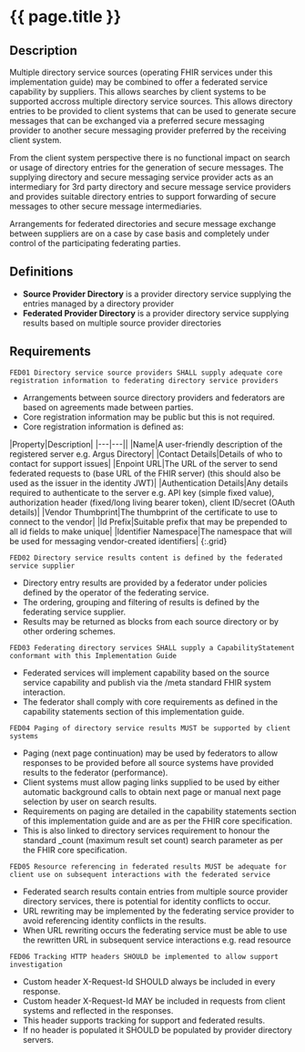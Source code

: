 # {{ page.title }}

## Description

Multiple directory service sources (operating FHIR services under this implementation guide) may be combined to offer a federated service capability by suppliers. 
This allows searches by client systems to be supported accross multiple directory service sources.  This allows directory entries to be provided to client systems that
can be used to generate secure messages that can be exchanged via a preferred secure messaging provider to another secure messaging provider preferred by the receiving 
client system. 

From the client system perspective there is no functional impact on search or usage of directory entries for the generation of secure messages.  The supplying directory and 
secure messaging service provider acts as an intermediary for 3rd party directory and secure message service providers and provides suitable directory entries to 
support forwarding of secure messages to other secure message intermediaries.

Arrangements for federated directories and secure message exchange between suppliers are on a case by case basis and completely under control of the participating federating
parties.

## Definitions

* **Source Provider Directory** is a provider directory service supplying the entries managed by a directory provider
* **Federated Provider Directory** is a provider directory service supplying results based on multiple source provider directories

## Requirements

```
FED01 Directory service source providers SHALL supply adequate core registration information to federating directory service providers
```
* Arrangements between source directory providers and federators are based on agreements made between parties.
* Core registration information may be public but this is not required.
* Core registration information is defined as:

|Property|Description|
|---|---||
|Name|A user-friendly description of the registered server e.g. Argus Directory|
|Contact Details|Details of who to contact for support issues|
|Enpoint URL|The URL of the server to send federated requests to (base URL of the FHIR server) (this should also be used as the issuer in the identity JWT)|
|Authentication Details|Any details required to authenticate to the server e.g. API key (simple fixed value), authorization header (fixed/long living bearer token), client ID/secret (OAuth details)|
|Vendor Thumbprint|The thumbprint of the certificate to use to connect to the vendor|
|Id Prefix|Suitable prefix that may be prepended to all id fields to make unique|
|Identifier Namespace|The namespace that will be used for messaging vendor-created identifiers|
{:.grid}

```
FED02 Directory service results content is defined by the federated service supplier
```
* Directory entry results are provided by a federator under policies defined by the operator of the federating service.
* The ordering, grouping and filtering of results is defined by the federating service supplier.
* Results may be returned as blocks from each source directory or by other ordering schemes.

```
FED03 Federating directory services SHALL supply a CapabilityStatement conformant with this Implementation Guide
```
* Federated services will implement capability based on the source service capability and publish via the /meta standard FHIR system interaction.
* The federator shall comply with core requirements as defined in the capability statements section of this implementation guide.

```
FED04 Paging of directory service results MUST be supported by client systems
```
* Paging (next page continuation) may be used by federators to allow responses to be provided before all source systems have provided results to the federator (performance).
* Client systems must allow paging links supplied to be used by either automatic background calls to obtain next page or manual next page selection by user on search results.
* Requirements on paging are detailed in the capability statements section of this implementation guide and are as per the FHIR core specification.
* This is also linked to directory services requirement to honour the standard _count (maximum result set count) search parameter as per the FHIR core specification.

```
FED05 Resource referencing in federated results MUST be adequate for client use on subsequent interactions with the federated service
```

* Federated search results contain entries from multiple source provider directory services, there is potential for identity conflicts to occur.
* URL rewriting may be implemented by the federating service provider to avoid referencing identity conflicts in the results.
* When URL rewriting occurs the federating service must be able to use the rewritten URL in subsequent service interactions e.g. read resource

```
FED06 Tracking HTTP headers SHOULD be implemented to allow support investigation
```
* Custom header X-Request-Id SHOULD always be included in every response.
* Custom header X-Request-Id MAY be included in requests from client systems and reflected in the responses.
* This header supports tracking for support and federated results.
* If no header is populated it SHOULD be populated by provider directory servers.

